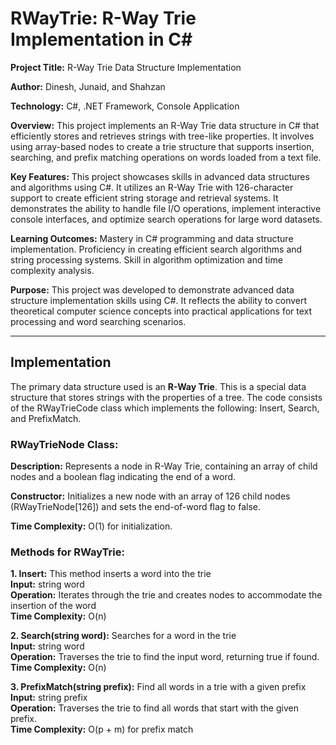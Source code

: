 # RWayTrie: R-Way Trie Implementation in C#

**Project Title:** R-Way Trie Data Structure Implementation

**Author:** Dinesh, Junaid, and Shahzan

**Technology:** C#, .NET Framework, Console Application

**Overview:** This project implements an R-Way Trie data structure in C# that efficiently stores and retrieves strings with tree-like properties. It involves using array-based nodes to create a trie structure that supports insertion, searching, and prefix matching operations on words loaded from a text file.

**Key Features:** This project showcases skills in advanced data structures and algorithms using C#. It utilizes an R-Way Trie with 126-character support to create efficient string storage and retrieval systems. It demonstrates the ability to handle file I/O operations, implement interactive console interfaces, and optimize search operations for large word datasets.

**Learning Outcomes:** Mastery in C# programming and data structure implementation. Proficiency in creating efficient search algorithms and string processing systems. Skill in algorithm optimization and time complexity analysis.

**Purpose:** This project was developed to demonstrate advanced data structure implementation skills using C#. It reflects the ability to convert theoretical computer science concepts into practical applications for text processing and word searching scenarios.

---

## Implementation

The primary data structure used is an **R-Way Trie**. This is a special data structure that stores strings with the properties of a tree. The code consists of the RWayTrieCode class which implements the following: Insert, Search, and PrefixMatch.

### RWayTrieNode Class:
**Description:** Represents a node in R-Way Trie, containing an array of child nodes and a boolean flag indicating the end of a word.

**Constructor:** Initializes a new node with an array of 126 child nodes (RWayTrieNode[126]) and sets the end-of-word flag to false.

**Time Complexity:** O(1) for initialization.

### Methods for RWayTrie:

**1. Insert:** This method inserts a word into the trie  
**Input:** string word  
**Operation:** Iterates through the trie and creates nodes to accommodate the insertion of the word  
**Time Complexity:** O(n)

**2. Search(string word):** Searches for a word in the trie  
**Input:** string word  
**Operation:** Traverses the trie to find the input word, returning true if found.  
**Time Complexity:** O(n)

**3. PrefixMatch(string prefix):** Find all words in a trie with a given prefix  
**Input:** string prefix  
**Operation:** Traverses the trie to find all words that start with the given prefix.  
**Time Complexity:** O(p + m) for prefix match


